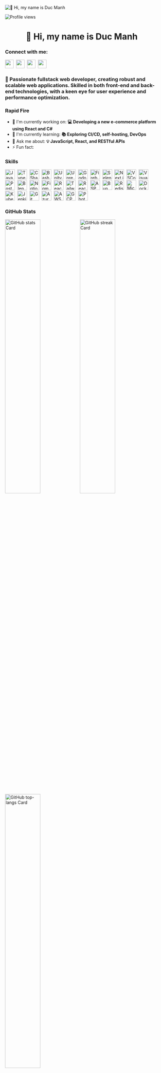 ![👋 Hi, my name is Duc Manh](https://mir-s3-cdn-cf.behance.net/project_modules/max_1200/79731568097599.5b50bca477735.jpg)

![Profile views](https://komarev.com/ghpvc/?username=duckmahn&label=Profile%20views&color=0e75b6&style=flat)

<div id="toc">
  <ul align="center" style="list-style: none">
    <summary>
      <h1>
        👋 Hi, my name is Duc Manh
      </h1>
    </summary>
  </ul>
</div>

**<h3 align="left">Connect with me:</h3>** 
<p align="left"><a href="https://github.com/duckmahn" target="_blank"><img src="https://img.shields.io/badge/GitHub-100000?style=for-the-badge&logo=github&logoColor=white" height="28" style="margin-right: 4px"></a> <a href="https://www.facebook.com/nostew231" target="_blank"><img src="https://img.shields.io/badge/Facebook-1877F2?style=for-the-badge&logo=facebook&logoColor=white" height="28" style="margin-right: 4px"></a> <a href="https://www.instagram.com/nosteable_" target="_blank"><img src="https://img.shields.io/badge/Instagram-E4405F?style=for-the-badge&logo=instagram&logoColor=white" height="28" style="margin-right: 4px"></a> <a href="https://www.linkedin.com/in/ducmanh231" target="_blank"><img src="https://img.shields.io/badge/LinkedIn-0077B5?style=for-the-badge&logo=linkedin&logoColor=white" height="28" style="margin-right: 4px"></a></p>

 **<h3 align="left">🚀 Passionate fullstack web developer, creating robust and scalable web applications. Skilled in both front-end and back-end technologies, with a keen eye for user experience and performance optimization.</h3>**

**<h3 align="left">Rapid Fire</h3>**

- 💼 I'm currently working on: **💻 Developing a new e-commerce platform using React and C#**
- 🌱 I'm currently learning: **📚 Exploring CI/CD, self-hosting, DevOps**
- 💬 Ask me about: **💡 JavaScript, React, and RESTful APIs**
- ⚡ Fun fact: 

 **<h3 align="left">Skills</h3>**

<p align="left"><img src="https://skillicons.dev/icons?i=javascript" height="32" alt="JavaScript" style="margin-right: 4px"> <img src="https://skillicons.dev/icons?i=typescript" height="32" alt="TypeScript" style="margin-right: 4px"> <img src="https://skillicons.dev/icons?i=cs" height="32" alt="CSharp" style="margin-right: 4px"> <img src="https://skillicons.dev/icons?i=bash" height="32" alt="Bash" style="margin-right: 4px"> <img src="https://skillicons.dev/icons?i=unity" height="32" alt="Unity" style="margin-right: 4px"> <img src="https://skillicons.dev/icons?i=unreal" height="32" alt="Unreal Engine" style="margin-right: 4px"> <img src="https://skillicons.dev/icons?i=godot" height="32" alt="Godot" style="margin-right: 4px"> <img src="https://skillicons.dev/icons?i=firebase" height="32" alt="Firebase" style="margin-right: 4px"> <img src="https://skillicons.dev/icons?i=selenium" height="32" alt="Selenium" style="margin-right: 4px"> <img src="https://skillicons.dev/icons?i=nextjs" height="32" alt="Next.js" style="margin-right: 4px"> <img src="https://skillicons.dev/icons?i=vscode" height="32" alt="VSCode" style="margin-right: 4px"> <img src="https://skillicons.dev/icons?i=visualstudio" height="32" alt="Visualstudio" style="margin-right: 4px"> <img src="https://skillicons.dev/icons?i=postman" height="32" alt="Postman" style="margin-right: 4px"> <img src="https://skillicons.dev/icons?i=blender" height="32" alt="Blender" style="margin-right: 4px"> <img src="https://skillicons.dev/icons?i=notion" height="32" alt="Notion" style="margin-right: 4px"> <img src="https://skillicons.dev/icons?i=figma" height="32" alt="Figma" style="margin-right: 4px"> <img src="https://cdn.jsdelivr.net/gh/devicons/devicon/icons/react/react-original.svg" height="32" alt="React Native" style="margin-right: 4px"> <img src="https://cdn.jsdelivr.net/gh/devicons/devicon@latest/icons/tailwindcss/tailwindcss-original.svg" height="32" alt="Tailwind CSS" style="margin-right: 4px"> <img src="https://cdn.jsdelivr.net/gh/devicons/devicon@latest/icons/react/react-original-wordmark.svg" height="32" alt="React" style="margin-right: 4px"> <img src="https://cdn.jsdelivr.net/gh/devicons/devicon@latest/icons/dot-net/dot-net-original-wordmark.svg" height="32" alt="ASP.NET" style="margin-right: 4px"> <img src="https://cdn.jsdelivr.net/gh/devicons/devicon@latest/icons/bun/bun-original.svg" height="32" alt="Bun" style="margin-right: 4px"> <img src="https://cdn.jsdelivr.net/gh/devicons/devicon@latest/icons/redis/redis-original-wordmark.svg" height="32" alt="Redis" style="margin-right: 4px"> <img src="https://cdn.jsdelivr.net/gh/devicons/devicon@latest/icons/microsoftsqlserver/microsoftsqlserver-original-wordmark.svg" height="32" alt="Microsoft SQL Server" style="margin-right: 4px"> <img src="https://cdn.jsdelivr.net/gh/devicons/devicon@latest/icons/docker/docker-original-wordmark.svg" height="32" alt="Docker" style="margin-right: 4px"> <img src="https://cdn.jsdelivr.net/gh/devicons/devicon@latest/icons/kubernetes/kubernetes-original-wordmark.svg" height="32" alt="Kubernetes" style="margin-right: 4px"> <img src="https://cdn.jsdelivr.net/gh/devicons/devicon/icons/jenkins/jenkins-original.svg" height="32" alt="Jenkins" style="margin-right: 4px"> <img src="https://cdn.jsdelivr.net/gh/devicons/devicon@latest/icons/git/git-original-wordmark.svg" height="32" alt="Git" style="margin-right: 4px"> <img src="https://cdn.jsdelivr.net/gh/devicons/devicon@latest/icons/azure/azure-original-wordmark.svg" height="32" alt="Azure" style="margin-right: 4px"> <img src="https://cdn.jsdelivr.net/gh/devicons/devicon@latest/icons/amazonwebservices/amazonwebservices-original-wordmark.svg" height="32" alt="AWS" style="margin-right: 4px"> <img src="https://cdn.jsdelivr.net/gh/devicons/devicon/icons/googlecloud/googlecloud-original.svg" height="32" alt="GCP" style="margin-right: 4px"> <img src="https://cdn.jsdelivr.net/gh/devicons/devicon@latest/icons/photoshop/photoshop-original.svg" height="32" alt="Photoshop" style="margin-right: 4px"></p>

 **<h3 align="left">GitHub Stats</h3>**

<p align="left">
  <img width="48%" src="https://github-readme-stats.vercel.app/api?username=duckmahn&theme=react&hide_title=false&hide_rank=false&show_icons=false&include_all_commits=false&count_private=true&line_height=23" alt="GitHub stats Card" />
  <img width="48%" src="https://streak-stats.demolab.com/?user=duckmahn&theme=react&hide_border=false&date_format=M+j%5B%2C+Y%5D&mode=daily&hide_total_contributions=false&hide_current_streak=false&hide_longest_streak=false&card_height=200" alt="GitHub streak Card" />
</p>

<p align="left">
  <img width="48%" src="https://github-readme-stats.vercel.app/api/top-langs?username=duckmahn&theme=react&hide_title=false&layout=compact&langs_count=6&hide_progress=false&card_width=400" alt="GitHub top-langs Card" />
</p>

 **<h3 align="left">Support Me</h3>**

<p align="left"><a href="https://ko-fi.com/sushil_" target="_blank"><img src="https://img.shields.io/badge/Ko--fi-343B45?logo=kofi&logoColor=Black" height="36" style="margin-right: 4px"></a></p>
